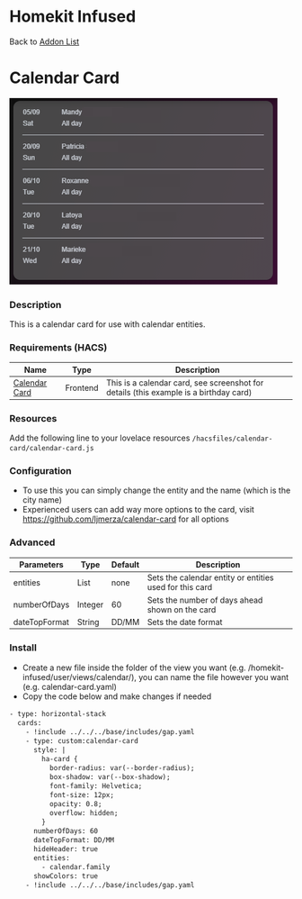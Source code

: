 # Homekit Infused

Back to [Addon List](../addon_list.md)

# Calendar Card
![Homekit Infused](../images/calendar-card.png)

### Description
This is a calendar card for use with calendar entities.

### Requirements (HACS)
| Name | Type  | Description |
|----------------------------------|-------------|---------------------------------------------------------------------------------------------------------------------------------------------------------------------------------------------------------|
| [Calendar Card](https://github.com/ljmerza/calendar-card) | Frontend | This is a calendar card, see screenshot for details (this example is a birthday card) |

### Resources
Add the following line to your lovelace resources 
```/hacsfiles/calendar-card/calendar-card.js```

### Configuration
- To use this you can simply change the entity and the name (which is the city name)
- Experienced users can add way more options to the card, visit https://github.com/ljmerza/calendar-card for all options

### Advanced
| Parameters | Type | Default | Description |
|----------------------------------|-------------|----------------------------------|----------------------------------------------------------------------------------------------------------------------------------------------------------------------|
| entities | List | none | Sets the calendar entity or entities used for this card |
| numberOfDays | Integer | 60 | Sets the number of days ahead shown on the card |
| dateTopFormat | String | DD/MM | Sets the date format |

### Install
- Create a new file inside the folder of the view you want (e.g. /homekit-infused/user/views/calendar/), you can name the file however you want (e.g. calendar-card.yaml)
- Copy the code below and make changes if needed

```
- type: horizontal-stack
  cards:
    - !include ../../../base/includes/gap.yaml
    - type: custom:calendar-card
      style: |
        ha-card {
          border-radius: var(--border-radius);
          box-shadow: var(--box-shadow);
          font-family: Helvetica;
          font-size: 12px;
          opacity: 0.8;
          overflow: hidden;
        }
      numberOfDays: 60
      dateTopFormat: DD/MM
      hideHeader: true
      entities:
        - calendar.family
      showColors: true
    - !include ../../../base/includes/gap.yaml
```

